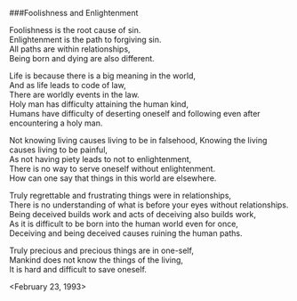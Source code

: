 ###Foolishness and Enlightenment Foolishness is the root cause of sin.  Enlightenment is the path to forgiving sin.  All paths are within relationships,  Being born and dying are also different.   Life is because there is a big meaning in the world,  And as life leads to code of law,  There are worldly events in the law.  Holy man has difficulty attaining the human kind,  Humans have difficulty of deserting oneself and following even after encountering a holy man.  
Not knowing living causes living to be in falsehood, Knowing the living causes living to be painful,  As not having piety leads to not to enlightenment,  There is no way to serve oneself without enlightenment.  How can one say that things in this world are elsewhere.   Truly regrettable and frustrating things were in relationships,  There is no understanding of what is before your eyes without relationships.  Being deceived builds work and acts of deceiving also builds work,  As it is difficult to be born into the human world even for once,  Deceiving and being deceived causes ruining the human paths.   Truly precious and precious things are in one-self,  Mankind does not know the things of the living,  It is hard and difficult to save oneself.   &lt;February 23, 1993&gt;  